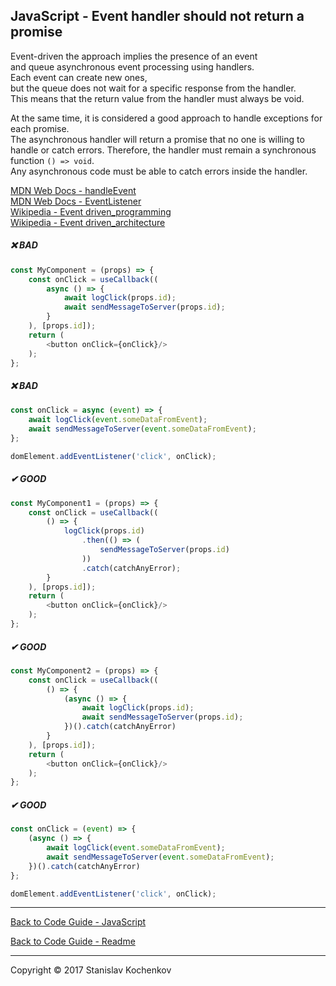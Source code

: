 ## JavaScript - Event handler should not return a promise

Event-driven the approach implies the presence of an event  
and queue asynchronous event processing using handlers.  
Each event can create new ones,  
but the queue does not wait for a specific response from the handler.  
This means that the return value from the handler must always be void.

At the same time, it is considered a good approach to handle exceptions for each promise.  
The asynchronous handler will return a promise that no one is willing to handle or catch errors.
Therefore, the handler must remain a synchronous function ``` () => void ```.  
Any asynchronous code must be able to catch errors inside the handler.

[MDN Web Docs - handleEvent](https://developer.mozilla.org/en-US/docs/Web/API/EventListener/handleEvent)  
[MDN Web Docs - EventListener](https://developer.mozilla.org/en-US/docs/Web/API/EventListener)  
[Wikipedia - Event driven_programming](https://en.wikipedia.org/wiki/Event-driven_programming)  
[Wikipedia - Event driven_architecture](https://en.wikipedia.org/wiki/Event-driven_architecture)

##### ❌ BAD

```javascript
const MyComponent = (props) => {
    const onClick = useCallback((
        async () => {
            await logClick(props.id);
            await sendMessageToServer(props.id);
        }
    ), [props.id]);
    return (
        <button onClick={onClick}/>
    );
};
```

##### ❌ BAD

```javascript
const onClick = async (event) => {
    await logClick(event.someDataFromEvent);
    await sendMessageToServer(event.someDataFromEvent);
};

domElement.addEventListener('click', onClick);
```

##### ✔ GOOD

```javascript
const MyComponent1 = (props) => {
    const onClick = useCallback((
        () => {
            logClick(props.id)
                .then(() => (
                    sendMessageToServer(props.id)
                ))
                .catch(catchAnyError);
        }
    ), [props.id]);
    return (
        <button onClick={onClick}/>
    );
};
```

##### ✔ GOOD

```javascript
const MyComponent2 = (props) => {
    const onClick = useCallback((
        () => {
            (async () => {
                await logClick(props.id);
                await sendMessageToServer(props.id);
            })().catch(catchAnyError)
        }
    ), [props.id]);
    return (
        <button onClick={onClick}/>
    );
};
```

##### ✔ GOOD

```javascript
const onClick = (event) => {
    (async () => {
        await logClick(event.someDataFromEvent);
        await sendMessageToServer(event.someDataFromEvent);
    })().catch(catchAnyError)
};

domElement.addEventListener('click', onClick);
```

---

[Back to Code Guide - JavaScript](https://github.com/UserBug/codeGuide/tree/v2/docs/javaScript)

[Back to Code Guide - Readme](https://github.com/UserBug/codeGuide/tree/v2)

---
Copyright © 2017 Stanislav Kochenkov 
